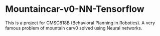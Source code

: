 # Mountaincar-v0-NN-Tensorflow
This is a project for CMSC818B (Behavioral Planning in Robotics). A very famous problem of mountain carv0 solved using Neural networks. 
